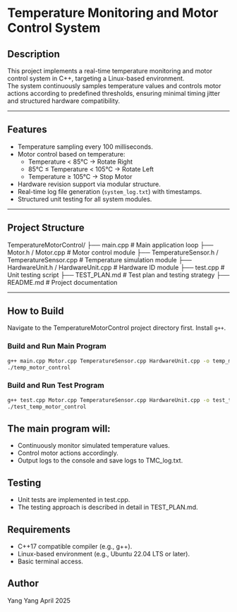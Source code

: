 # Temperature Monitoring and Motor Control System

## Description
This project implements a real-time temperature monitoring and motor control system in C++, targeting a Linux-based environment.  
The system continuously samples temperature values and controls motor actions according to predefined thresholds, ensuring minimal timing jitter and structured hardware compatibility.

---

## Features
- Temperature sampling every 100 milliseconds.
- Motor control based on temperature:
  - Temperature < 85°C → Rotate Right
  - 85°C ≤ Temperature < 105°C → Rotate Left
  - Temperature ≥ 105°C → Stop Motor
- Hardware revision support via modular structure.
- Real-time log file generation (`system_log.txt`) with timestamps.
- Structured unit testing for all system modules.

---

## Project Structure
TemperatureMotorControl/ 
├── main.cpp # Main application loop 
├── Motor.h / Motor.cpp # Motor control module 
├── TemperatureSensor.h / TemperatureSensor.cpp # Temperature simulation module 
├── HardwareUnit.h / HardwareUnit.cpp # Hardware ID module 
├── test.cpp # Unit testing script 
├── TEST_PLAN.md # Test plan and testing strategy 
├── README.md # Project documentation

---

## How to Build
Navigate to the TemperatureMotorControl project directory first.
Install `g++`.

### Build and Run Main Program
```bash
g++ main.cpp Motor.cpp TemperatureSensor.cpp HardwareUnit.cpp -o temp_motor_control -std=c++17
./temp_motor_control
```

### Build and Run Test Program
```bash
g++ test.cpp Motor.cpp TemperatureSensor.cpp HardwareUnit.cpp -o test_temp_motor_control -std=c++17
./test_temp_motor_control
```

## The main program will:
- Continuously monitor simulated temperature values.
- Control motor actions accordingly.
- Output logs to the console and save logs to TMC_log.txt.

## Testing
- Unit tests are implemented in test.cpp.
- The testing approach is described in detail in TEST_PLAN.md.

## Requirements
- C++17 compatible compiler (e.g., g++).
- Linux-based environment (e.g., Ubuntu 22.04 LTS or later).
- Basic terminal access.

## Author
Yang Yang
April 2025